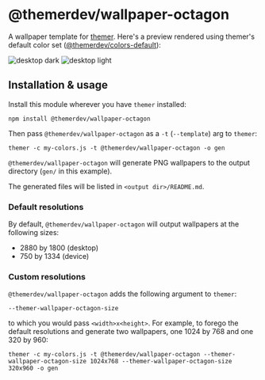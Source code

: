 # @themerdev/wallpaper-octagon

A wallpaper template for [themer](https://github.com/themerdev/themer). Here's a preview rendered using themer's default color set ([@themerdev/colors-default](https://github.com/themerdev/themer/tree/main/cli/packages/colors-default)):

![desktop dark](https://cdn.jsdelivr.net/gh/themerdev/themer@e9ed123af5093d0b6fd7ad6aa03344c9ecc132a1/cli/packages/wallpaper-octagon/assets/themer-wallpaper-octagon-dark-2880x1800.png)
![desktop light](https://cdn.jsdelivr.net/gh/themerdev/themer@e9ed123af5093d0b6fd7ad6aa03344c9ecc132a1/cli/packages/wallpaper-octagon/assets/themer-wallpaper-octagon-light-2880x1800.png)

## Installation & usage

Install this module wherever you have `themer` installed:

    npm install @themerdev/wallpaper-octagon

Then pass `@themerdev/wallpaper-octagon` as a `-t` (`--template`) arg to `themer`:

    themer -c my-colors.js -t @themerdev/wallpaper-octagon -o gen

`@themerdev/wallpaper-octagon` will generate PNG wallpapers to the output directory (`gen/` in this example).

The generated files will be listed in `<output dir>/README.md`.

### Default resolutions

By default, `@themerdev/wallpaper-octagon` will output wallpapers at the following sizes:

- 2880 by 1800 (desktop)
- 750 by 1334 (device)

### Custom resolutions

`@themerdev/wallpaper-octagon` adds the following argument to `themer`:

    --themer-wallpaper-octagon-size

to which you would pass `<width>x<height>`. For example, to forego the default resolutions and generate two wallpapers, one 1024 by 768 and one 320 by 960:

    themer -c my-colors.js -t @themerdev/wallpaper-octagon --themer-wallpaper-octagon-size 1024x768 --themer-wallpaper-octagon-size 320x960 -o gen
